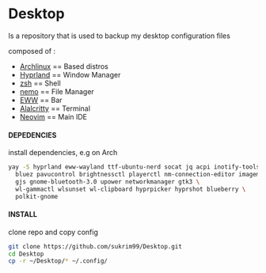 # Desktop

Is a repository that is used to backup my desktop configuration files

composed of :

- [Archlinux](https://archlinux.org/)   == Based distros
- [Hyprland](https://hyprland.org/)   == Window Manager
- [zsh](https://ohmyz.sh/)            == Shell
- [nemo](https://github.com/linuxmint/nemo)        == File Manager
- [EWW](https://github.com/elkowar/eww)         == Bar
- [Alalcritty](https://alacritty.org/)   == Terminal
- [Neovim](https://neovim.io/)     == Main IDE

#### **DEPEDENCIES**

install dependencies, e.g on Arch

```bash
yay -S hyprland eww-wayland ttf-ubuntu-nerd socat jq acpi inotify-tools\
  bluez pavucontrol brightnessctl playerctl nm-connection-editor imagemagick \
  gjs gnome-bluetooth-3.0 upower networkmanager gtk3 \
  wl-gammactl wlsunset wl-clipboard hyprpicker hyprshot blueberry \
  polkit-gnome
```



#### INSTALL

clone repo and copy config

```bash
git clone https://github.com/sukrim99/Desktop.git
cd Desktop
cp -r ~/Desktop/* ~/.config/
```
